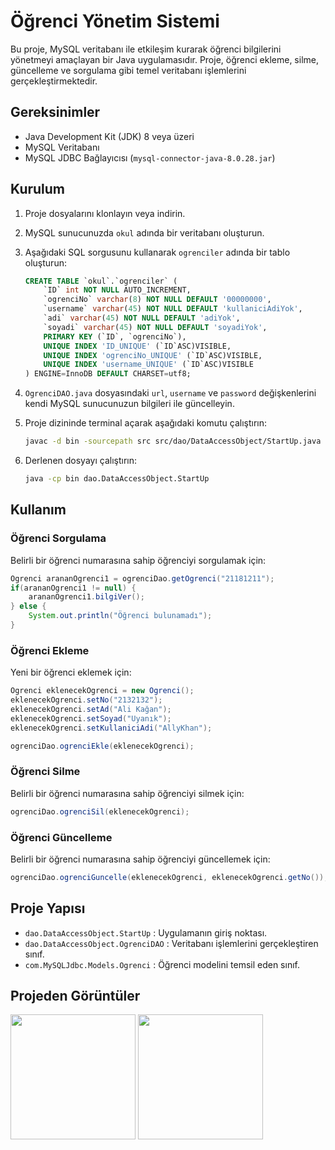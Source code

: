 # Öğrenci Yönetim Sistemi
Bu proje, MySQL veritabanı ile etkileşim kurarak öğrenci bilgilerini yönetmeyi amaçlayan bir Java uygulamasıdır. Proje, öğrenci ekleme, silme, güncelleme ve sorgulama gibi temel veritabanı işlemlerini gerçekleştirmektedir.
## Gereksinimler
- Java Development Kit (JDK) 8 veya üzeri
- MySQL Veritabanı
- MySQL JDBC Bağlayıcısı (`mysql-connector-java-8.0.28.jar`)
## Kurulum

1. Proje dosyalarını klonlayın veya indirin.
2. MySQL sunucunuzda `okul` adında bir veritabanı oluşturun.
3. Aşağıdaki SQL sorgusunu kullanarak `ogrenciler` adında bir tablo oluşturun:

    ```sql
    CREATE TABLE `okul`.`ogrenciler` (
        `ID` int NOT NULL AUTO_INCREMENT,
        `ogrenciNo` varchar(8) NOT NULL DEFAULT '00000000',
        `username` varchar(45) NOT NULL DEFAULT 'kullaniciAdiYok',
        `adi` varchar(45) NOT NULL DEFAULT 'adiYok',
        `soyadi` varchar(45) NOT NULL DEFAULT 'soyadiYok',
        PRIMARY KEY (`ID`, `ogrenciNo`),
        UNIQUE INDEX 'ID_UNIQUE' (`ID`ASC)VISIBLE,
        UNIQUE INDEX 'ogrenciNo_UNIQUE' (`ID`ASC)VISIBLE,
        UNIQUE INDEX 'username_UNIQUE' (`ID`ASC)VISIBLE
    ) ENGINE=InnoDB DEFAULT CHARSET=utf8;
4. `OgrenciDAO.java` dosyasındaki `url`, `username` ve `password` değişkenlerini kendi MySQL sunucunuzun bilgileri ile güncelleyin.
5. Proje dizininde terminal açarak aşağıdaki komutu çalıştırın:

    ```sh
    javac -d bin -sourcepath src src/dao/DataAccessObject/StartUp.java
    ```

6. Derlenen dosyayı çalıştırın:

    ```sh
    java -cp bin dao.DataAccessObject.StartUp
    ```
## Kullanım

### Öğrenci Sorgulama

Belirli bir öğrenci numarasına sahip öğrenciyi sorgulamak için:

```java
Ogrenci arananOgrenci1 = ogrenciDao.getOgrenci("21181211");
if(arananOgrenci1 != null) {
    arananOgrenci1.bilgiVer();
} else {
    System.out.println("Öğrenci bulunamadı");
}
```
### Öğrenci Ekleme
Yeni bir öğrenci eklemek için:
```java
Ogrenci eklenecekOgrenci = new Ogrenci();
eklenecekOgrenci.setNo("2132132");
eklenecekOgrenci.setAd("Ali Kağan");
eklenecekOgrenci.setSoyad("Uyanık");
eklenecekOgrenci.setKullaniciAdi("AllyKhan");

ogrenciDao.ogrenciEkle(eklenecekOgrenci);
```
### Öğrenci Silme
Belirli bir öğrenci numarasına sahip öğrenciyi silmek için:
```java
ogrenciDao.ogrenciSil(eklenecekOgrenci);
```
### Öğrenci Güncelleme
Belirli bir öğrenci numarasına sahip öğrenciyi güncellemek için:
```java
ogrenciDao.ogrenciGuncelle(eklenecekOgrenci, eklenecekOgrenci.getNo());
```
## Proje Yapısı

- `dao.DataAccessObject.StartUp` : Uygulamanın giriş noktası.
- `dao.DataAccessObject.OgrenciDAO` : Veritabanı işlemlerini gerçekleştiren sınıf.
- `com.MySQLJdbc.Models.Ogrenci` : Öğrenci modelini temsil eden sınıf.

## Projeden Görüntüler

<p float="left">
  <img src="https://github.com/alikaganuyanikk/Java-MySQL-JDBC-OgrenciYonetimSistemi
/tree/main/photos/list.png" width="200" />
  <img src="https://github.com/alikaganuyanikk/Java-MySQL-JDBC-OgrenciYonetimSistemi
/tree/main/photos/output.png" width="200" /> 
</p>




